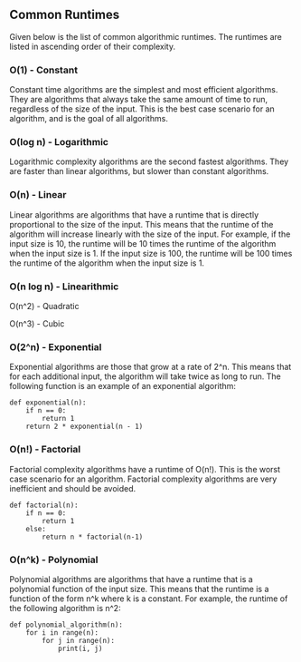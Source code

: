 ## Common Runtimes
Given below is the list of common algorithmic runtimes. The runtimes are listed in ascending order of their complexity.

### O(1) - Constant
Constant time algorithms are the simplest and most efficient algorithms. They are algorithms that always take the same amount of time to run, regardless of the size of the input. This is the best case scenario for an algorithm, and is the goal of all algorithms.

### O(log n) - Logarithmic
Logarithmic complexity algorithms are the second fastest algorithms. They are faster than linear algorithms, but slower than constant algorithms.

### O(n) - Linear
Linear algorithms are algorithms that have a runtime that is directly proportional to the size of the input. This means that the runtime of the algorithm will increase linearly with the size of the input. For example, if the input size is 10, the runtime will be 10 times the runtime of the algorithm when the input size is 1. If the input size is 100, the runtime will be 100 times the runtime of the algorithm when the input size is 1.

### O(n log n) - Linearithmic


O(n^2) - Quadratic

O(n^3) - Cubic

### O(2^n) - Exponential
Exponential algorithms are those that grow at a rate of 2^n. This means that for each additional input, the algorithm will take twice as long to run. The following function is an example of an exponential algorithm:
```
def exponential(n):
    if n == 0:
        return 1
    return 2 * exponential(n - 1)
```

### O(n!) - Factorial
Factorial complexity algorithms have a runtime of O(n!). This is the worst case scenario for an algorithm. Factorial complexity algorithms are very inefficient and should be avoided.
```
def factorial(n):
    if n == 0:
        return 1
    else:
        return n * factorial(n-1)
```

### O(n^k) - Polynomial
Polynomial algorithms are algorithms that have a runtime that is a polynomial function of the input size. This means that the runtime is a function of the form n^k where k is a constant. For example, the runtime of the following algorithm is n^2:
```
def polynomial_algorithm(n):
    for i in range(n):
        for j in range(n):
            print(i, j)
```
